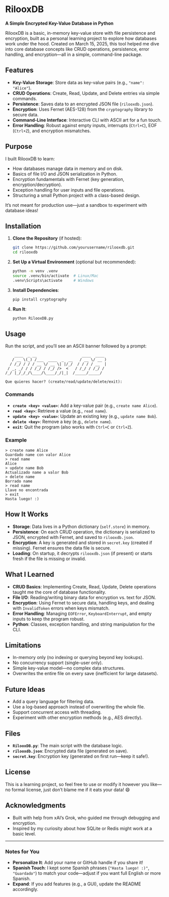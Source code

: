 # RilooxDB

**A Simple Encrypted Key-Value Database in Python**

RilooxDB is a basic, in-memory key-value store with file persistence and encryption, built as a personal learning project to explore how databases work under the hood. Created on March 15, 2025, this tool helped me dive into core database concepts like CRUD operations, persistence, error handling, and encryption—all in a simple, command-line package.

## Features
- **Key-Value Storage**: Store data as key-value pairs (e.g., `"name": "Alice"`).
- **CRUD Operations**: Create, Read, Update, and Delete entries via simple commands.
- **Persistence**: Saves data to an encrypted JSON file (`rilooxdb.json`).
- **Encryption**: Uses Fernet (AES-128) from the `cryptography` library to secure data.
- **Command-Line Interface**: Interactive CLI with ASCII art for a fun touch.
- **Error Handling**: Robust against empty inputs, interrupts (`Ctrl+C`), EOF (`Ctrl+Z`), and encryption mismatches.

## Purpose
I built RilooxDB to learn:
- How databases manage data in memory and on disk.
- Basics of file I/O and JSON serialization in Python.
- Encryption fundamentals with Fernet (key generation, encryption/decryption).
- Exception handling for user inputs and file operations.
- Structuring a small Python project with a class-based design.

It’s not meant for production use—just a sandbox to experiment with database ideas!

## Installation
1. **Clone the Repository** (if hosted):
   ```bash
   git clone https://github.com/yourusername/rilooxdb.git
   cd rilooxdb
   ```
2. **Set Up a Virtual Environment** (optional but recommended):
   ```bash
   python -m venv .venv
   source .venv/bin/activate  # Linux/Mac
   .venv\Scripts\activate     # Windows
   ```
3. **Install Dependencies**:
   ```bash
   pip install cryptography
   ```
4. **Run It**:
   ```bash
   python RilooxDB.py
   ```

## Usage
Run the script, and you’ll see an ASCII banner followed by a prompt:
```
    ____  _ __                    ____  ____ 
   / __ \(_) /___  ____  _  __   / __ \/ __ )
  / /_/ / / / __ \/ __ \| |/_/  / / / / __  |
 / _, _/ / / /_/ / /_/ />  <   / /_/ / /_/ / 
/_/ |_/_/_/\____/\____/_/|_|  /_____/_____/  
                                            
Que quieres hacer? (create/read/update/delete/exit): 
```

### Commands
- **`create <key> <value>`**: Add a key-value pair (e.g., `create name Alice`).
- **`read <key>`**: Retrieve a value (e.g., `read name`).
- **`update <key> <value>`**: Update an existing key (e.g., `update name Bob`).
- **`delete <key>`**: Remove a key (e.g., `delete name`).
- **`exit`**: Quit the program (also works with `Ctrl+C` or `Ctrl+Z`).

### Example
```
> create name Alice
Guardado name con valor Alice
> read name
Alice
> update name Bob
Actualizado name a valor Bob
> delete name
Borrado name
> read name
Llave no encontrada
> exit
Hasta luego! :)
```

## How It Works
- **Storage**: Data lives in a Python dictionary (`self.store`) in memory.
- **Persistence**: On each CRUD operation, the dictionary is serialized to JSON, encrypted with Fernet, and saved to `rilooxdb.json`.
- **Encryption**: A key is generated and stored in `secret.key` (created if missing). Fernet ensures the data file is secure.
- **Loading**: On startup, it decrypts `rilooxdb.json` (if present) or starts fresh if the file is missing or invalid.

## What I Learned
- **CRUD Basics**: Implementing Create, Read, Update, Delete operations taught me the core of database functionality.
- **File I/O**: Reading/writing binary data for encryption vs. text for JSON.
- **Encryption**: Using Fernet to secure data, handling keys, and dealing with `InvalidToken` errors when keys mismatch.
- **Error Handling**: Managing `EOFError`, `KeyboardInterrupt`, and empty inputs to keep the program robust.
- **Python**: Classes, exception handling, and string manipulation for the CLI.

## Limitations
- In-memory only (no indexing or querying beyond key lookups).
- No concurrency support (single-user only).
- Simple key-value model—no complex data structures.
- Overwrites the entire file on every save (inefficient for large datasets).

## Future Ideas
- Add a query language for filtering data.
- Use a log-based approach instead of overwriting the whole file.
- Support concurrent access with threading.
- Experiment with other encryption methods (e.g., AES directly).

## Files
- **`RilooxDB.py`**: The main script with the database logic.
- **`rilooxdb.json`**: Encrypted data file (generated on save).
- **`secret.key`**: Encryption key (generated on first run—keep it safe!).

## License
This is a learning project, so feel free to use or modify it however you like—no formal license, just don’t blame me if it eats your data! 😄

## Acknowledgments
- Built with help from xAI’s Grok, who guided me through debugging and encryption.
- Inspired by my curiosity about how SQLite or Redis might work at a basic level.

---

### Notes for You
- **Personalize It**: Add your name or GitHub handle if you share it!
- **Spanish Touch**: I kept some Spanish phrases (`"Hasta luego! :)"`, `"Guardado"`) to match your code—adjust if you want full English or more Spanish.
- **Expand**: If you add features (e.g., a GUI), update the README accordingly.
